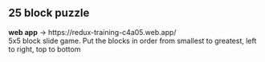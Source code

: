 <h2>25 block puzzle</h2>
<b>web app</b> -> https://redux-training-c4a05.web.app/
<br>5x5 block slide game. Put the blocks in order from smallest to greatest, left to right, top to bottom
